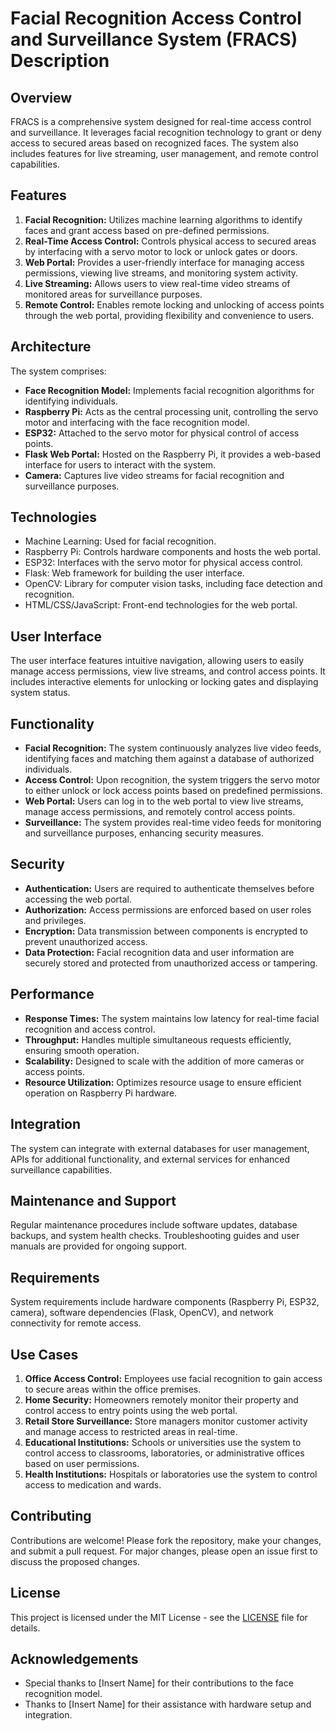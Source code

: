 # Facial Recognition Access Control and Surveillance System (FRACS) Description

## Overview
FRACS is a comprehensive system designed for real-time access control and surveillance. It leverages facial recognition technology to grant or deny access to secured areas based on recognized faces. The system also includes features for live streaming, user management, and remote control capabilities.

## Features
1. **Facial Recognition:** Utilizes machine learning algorithms to identify faces and grant access based on pre-defined permissions.
2. **Real-Time Access Control:** Controls physical access to secured areas by interfacing with a servo motor to lock or unlock gates or doors.
3. **Web Portal:** Provides a user-friendly interface for managing access permissions, viewing live streams, and monitoring system activity.
4. **Live Streaming:** Allows users to view real-time video streams of monitored areas for surveillance purposes.
5. **Remote Control:** Enables remote locking and unlocking of access points through the web portal, providing flexibility and convenience to users.

## Architecture
The system comprises:
- **Face Recognition Model:** Implements facial recognition algorithms for identifying individuals.
- **Raspberry Pi:** Acts as the central processing unit, controlling the servo motor and interfacing with the face recognition model.
- **ESP32:** Attached to the servo motor for physical control of access points.
- **Flask Web Portal:** Hosted on the Raspberry Pi, it provides a web-based interface for users to interact with the system.
- **Camera:** Captures live video streams for facial recognition and surveillance purposes.

## Technologies
- Machine Learning: Used for facial recognition.
- Raspberry Pi: Controls hardware components and hosts the web portal.
- ESP32: Interfaces with the servo motor for physical access control.
- Flask: Web framework for building the user interface.
- OpenCV: Library for computer vision tasks, including face detection and recognition.
- HTML/CSS/JavaScript: Front-end technologies for the web portal.

## User Interface
The user interface features intuitive navigation, allowing users to easily manage access permissions, view live streams, and control access points. It includes interactive elements for unlocking or locking gates and displaying system status.

## Functionality
- **Facial Recognition:** The system continuously analyzes live video feeds, identifying faces and matching them against a database of authorized individuals.
- **Access Control:** Upon recognition, the system triggers the servo motor to either unlock or lock access points based on predefined permissions.
- **Web Portal:** Users can log in to the web portal to view live streams, manage access permissions, and remotely control access points.
- **Surveillance:** The system provides real-time video feeds for monitoring and surveillance purposes, enhancing security measures.

## Security
- **Authentication:** Users are required to authenticate themselves before accessing the web portal.
- **Authorization:** Access permissions are enforced based on user roles and privileges.
- **Encryption:** Data transmission between components is encrypted to prevent unauthorized access.
- **Data Protection:** Facial recognition data and user information are securely stored and protected from unauthorized access or tampering.

## Performance
- **Response Times:** The system maintains low latency for real-time facial recognition and access control.
- **Throughput:** Handles multiple simultaneous requests efficiently, ensuring smooth operation.
- **Scalability:** Designed to scale with the addition of more cameras or access points.
- **Resource Utilization:** Optimizes resource usage to ensure efficient operation on Raspberry Pi hardware.

## Integration
The system can integrate with external databases for user management, APIs for additional functionality, and external services for enhanced surveillance capabilities.

## Maintenance and Support
Regular maintenance procedures include software updates, database backups, and system health checks. Troubleshooting guides and user manuals are provided for ongoing support.

## Requirements
System requirements include hardware components (Raspberry Pi, ESP32, camera), software dependencies (Flask, OpenCV), and network connectivity for remote access.

## Use Cases
1. **Office Access Control:** Employees use facial recognition to gain access to secure areas within the office premises.
2. **Home Security:** Homeowners remotely monitor their property and control access to entry points using the web portal.
3. **Retail Store Surveillance:** Store managers monitor customer activity and manage access to restricted areas in real-time.
4. **Educational Institutions:** Schools or universities use the system to control access to classrooms, laboratories, or administrative offices based on user permissions.
5. **Health Institutions:** Hospitals or laboratories use the system to control access to medication and wards.





## Contributing
Contributions are welcome! Please fork the repository, make your changes, and submit a pull request. For major changes, please open an issue first to discuss the proposed changes.

## License
This project is licensed under the MIT License - see the [LICENSE](LICENSE) file for details.

## Acknowledgements
- Special thanks to [Insert Name] for their contributions to the face recognition model.
- Thanks to [Insert Name] for their assistance with hardware setup and integration.
